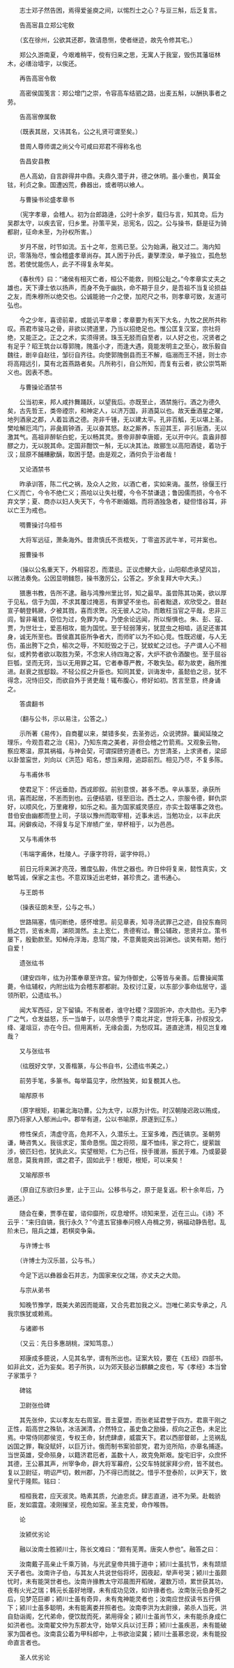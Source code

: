 <!-- { "loadSidebar": true } -->
　　志士邓子然告困，焉得爱釜庾之间，以惕烈士之心？与豆三斛，后乏复言。

　　告高宻县立郑公宅敎

　　（玄在徐州，公欲其还郡，敦请恳恻，使者继迹，故先令修其宅。）

　　郑公久游南夏，今艰难稍平，傥有归来之思，无寓人于我室，毁伤其藩垣林木，必缮治墙宇，以俟还。

　　再告高宻令敎

　　高密侯国笺言：郑公增门之崇，令容高车结驷之路，出麦五斛，以酬执事者之劳。

　　告高宻僚属敎

　　（既表其居，又讳其名，公之礼贤可谓至矣。）

　　昔周人尊师谓之尚父今可咸曰郑君不得称名也

　　告昌安县教

　　邑人高幼，自言辟得井中鼎。夫鼎久潜于井，德之休明。虽小重也，黄耳金铉，利贞之象。国遭凶荒，彝器出，或者明以飨人。

　　与曹操书论盛孝章书

　　（宪字孝章，会稽人。初为台郎路逄，公时十余岁，载归与言，知其竒。后为吴郡太守，以疾去官，归乡里。孙策平吴，忌宪名，囚之。公与操书，繇是征为骑都尉，征命未至，为孙权所害。）

　　岁月不居，时节如流。五十之年，忽焉已至。公为始满，融又过二。海内知识，零落殆尽，惟会稽盛孝章尚存。其人困于孙氏，妻孥湮没，单孑独立，孤危愁苦。若使忧能伤人，此子不得复永年矣。

　　《春秋传》曰：“诸侯有相灭亡者，桓公不能救，则桓公耻之。”今孝章实丈夫之雄也，天下谭士依以扬声，而身不免于幽执，命不期于旦夕，是吾祖不当复论损益之友，而朱穆所以绝交也。公诚能驰一介之使，加咫尺之书，则孝章可致，友道可弘也。

　　今之少年，喜谤前辈，或能讥平孝章；孝章要为有天下大名，九牧之民所共称叹。燕君市骏马之骨，非欲以骋道里，乃当以招绝足也。惟公匡复汉室，宗社将绝，又能正之。正之之术，实须得贤。珠玉无胫而自至者，以人好之也，况贤者之有足乎？昭王筑台以尊郭隗，隗虽小才，而逢大遇，竟能发明主之至心，故乐毅自魏往，剧辛自赵往，邹衍自齐往。向使郭隗倒县而王不解，临溺而王不拯，则士亦将高翔远引，莫有北首燕路者矣。凡所称引，自公所知，而复有云者，欲公崇笃斯义也。因表不悉。

　　与曹操论酒禁书

　　公当初来，邦人咸抃舞踊跃，以望我后。亦既至止，酒禁施行。酒之为德久矣，古先哲王，类帝禋宗，和神定人，以济万国，非酒莫以也。故天垂酒星之曜，地列酒泉之郡，人着旨酒之德。尧非千锺，无以建太平。孔非百觚，无以堪上圣。樊哙解厄鸿门，非彘肩钟酒，无以奋其怒。赵之厮养，东迎其王，非引巵酒，无以激其气。高祖非醉斩白蛇，无以畅其灵。景帝非醉幸唐姬，无以开中兴。袁盎非醇醪之力，无以脱其命。定国非酣饮一斛，无以决其法。故郦生以高阳酒徒，着功于汉；屈原不餔糟歠醨，取困于楚。由是观之，酒何负于治者哉！

　　又论酒禁书

　　昨承训答，陈二代之祸，及众人之败，以酒亡者，实如来诲。虽然，徐偃王行仁义而亡，今令不绝仁义；燕哙以让失社稷，今令不禁谦退；鲁因儒而损，今令不弃文学；夏、商亦以妇人失天下，今令不断婚姻。而将酒独急者，疑但惜谷耳，非以亡王为戒也。

　　啁曹操讨乌桓书

　　大将军远征，萧条海外。昔肃慎氏不贡楛矢，丁零盗苏武牛羊，可并案也。

　　报曹操书

　　（操以公名重天下，外相容忍，而潜忌。正议虑鲠大业，山阳郗虑承望风旨，以微法奏免。公因显明雠怨，操书激厉公，公答之。岁余复拜大中大夫。）

　　猥惠书教，告所不逮。融与鸿豫州里比邻，知之最早。虽尝陈其功美，欲以厚于见私，信于为国，不求其覆过掩恶，有罪望不坐也。前者黜退，欢欣受之。昔赵宣子朝登韩厥，夕被其戮，喜而求贺。况无彼人之功，而敢枉当官之平哉，忠非三闾，智非鼌错，窃位为过，免罪为幸。乃使余论远闻，所以惭惧也。朱、彭、寇、贾，为世壮士，爱恶相攻，能为国忧。至于轻弱薄劣，犹昆虫之相啮，适足还害其身，诚无所至也。晋侯嘉其臣所争者大，而师旷以为不如心竞。性既迟缓，与人无伤，虽出胯下之负，榆次之辱，不知贬毁之于己，犹蚊虻之过也。子产谓人心不相似，或矜势者欲以取胜为荣，不念宋人待四海之客，大炉不欲令酒酸也。至于屈谷巨瓠，坚而无窍，当以无用罪之耳。它者奉尊严教，不敢失坠。郗为故吏，融所推进。赵衰之拔郄縠。不轻公叔之升臣也。知同其爱，训诲发中，虽懿伯之忌，犹不得念，况恃旧交，而欲自外于贤吏哉！辄布腹心，修好如初。苦言至意，终身诵之。

　　答虞翻书

　　（翻与公书，示以易注，公答之。）

　　示所著《易传》，自商瞿以来，桀错多矣，去圣弥远，众说骋辞。曩闻延陵之理乐，今观吾君之治《易》，乃知东南之美者，非但会稽之竹箭焉。又观象云物，察应寒温，原其祸福，与神会契，可谓探赜穷道者已。方世清圣，上求贤者，梁邱以卦筮寍世，刘向以《洪范》昭名，想当来翔，追踪前烈。相见乃尽，不复多陈。

　　与韦甫休书

　　使君足下：怀远垂勋，西戎即叙。前别意恨，甚多不悉。辛从事至，承获所讯，喜而起居，不恙而到也。云便结驷，径至旧治。西土之人，宗服令德，鲜仇崇好，以顺风化，万里雍穆，如乐之和。虽为国家威灵感应，亦实士縠堪事之效也。昔伯安由幽都而登上司，子琰以豫州而取宰相，近事未远，当勉功业，以丰此庆耳。闲僻疾动，不得复与足下岸帻广坐，举杯相于，以为邑邑。

　　又与韦甫休书

　　（韦端字甫休，杜陵人。子康字符将，诞字仲将。）

　　前日元将来渊才亮茂，雅度弘毅，伟世之器也。昨日仲将复来，懿性真实，文敏笃诚，保家之主也。不意双珠近出老蚌，甚珍贵之。遣书通心。

　　与王朗书

　　（操表征朗未至，公与之书。）

　　世路隔塞，情问断绝，感怀增思。前见章表，知寻汤武罪己之迹，自投东裔同鲧之罚，览省未周，涕陨潸然。主上宽仁，贵德宥过。曹公辅政，思贤并立。策书屡下，殷勤款至。知棹舟浮海，息驾广陵，不意黄能突出羽渊也。谈笑有期，勉行自爱！

　　遗张纮书

　　（建安四年，纮为孙策奉章至许宫。留为侍御史，公等皆与亲善。后曹操闻策薨，令纮辅权，内附出纮为会稽东郡都尉。及权讨江夏，以东部少事命纮居守，遥领所职，公遗纮书。）

　　闻大军西征，足下留镇。不有居者，谁守社稷？深固折冲，亦大勋也。无乃李广之气，仓发益怒，乐一当单于，以尽余愤乎？南北并定，世将无事，孙叔投戈，绛、灌俎豆，亦在今日。但用离析，无缘会面，为愁叹耳。道直途清，相见岂复难哉？

　　又与张纮书

　　（纮旣好文学，又善楷篆，与公书自书，公遗纮书美之。）

　　前劳手笔，多篆书。每举篇见字，欣然独笑，如复覩其人也。

　　喻邴原书

　　（原字根矩，初署北海功曹。公为太守，以原为计佐。时汉朝陵迟政以贿成，原乃将家人入郁洲山中。郡举有道，公以书喻原，原遂到辽东。）

　　修性保贞，清虚守高，危邦不入，久潜乐土。王室多难，西迁镐京。圣朝劳谦，畴咨隽乂。我徂求定，策命恳恻。国之将陨，厘不恤纬，家之将亡，缇萦跋涉，彼匹妇也，犹执此义。实望根矩，仁为己任，授手援溺，振民于难。乃或晏晏居息，莫我肯顾，谓之君子，固如此乎！根矩，根矩，可以来矣！

　　又喻邴原书

　　（原自辽东欲归乡里，止于三山。公移书与之，原于是复返。积十余年后，乃遁还。）

　　随会在秦，贾季在翟，谘仰靡所，叹息增怀。顷知来至，近在三山。《诗》不云乎：“来归自镐，我行永久？”今遣五官掾奉问榜人舟楫之劳，祸福动静告慰。乱阶未已，阻兵之雄，若棋奕争枭。

　　与许博士书

　　（许博士为汉乐噐，公与书。）

　　今足下远以彝器金石并志，为国家来仪之瑞，亦丈夫之大勋。

　　与宗从弟书

　　知晚节豫学，既美大弟因而能寤，又合先君加我之义。岂唯仁弟实专承之，凡我宗族犹或赖焉。

　　与诸卿书

　　（又云：先日多惠胡桃，深知笃意。）

　　郑康成多臆说，人见其名学，谓有所出也。证案大较，要在《五经》四部书。如非此文，近为妄矣。若子所执，以为郊天鼓必当麒麟之皮也，写《孝经》本当曾子家策乎？

　　碑铭

　　卫尉张俭碑

　　其先张仲，实以孝友左右周室。晋主夏盟，而张老延君誉于四方。君禀干刚之正性，蹈高世之殊轨，冰洁渊清，介然特立，虽史鱼之励操，叔向之正色，未足比焉。中常侍同郡侯览，专权王命，豺虎肆虐，威震天下。君以西部督邮，上览祸乱凶国之罪，鞠没赋奸，以巨万计。俄而制书案验部党，君为览所陷，亦章名捕逐。当世英雄，受命殒身，以籍济君厄者，盖数十人，故克免斯艰。旋宅旧宇，众庶怀其德，王公慕其声，州宰争命，辟大将军幕府，公交车特就家拜少府，皆不就也。复以卫尉征，明诏严切，敕州郡，乃不得已而就之。惜乎不登泰阶，以尹天下，致皇代于隆熙。铭曰：

　　桓桓我君，应天淑灵。皓素其质，允迪忠贞。肆志直道，进不为荣。赴戟骄臣，发如震霆。凌刚摧坚，视危如寍。圣主克爱，命作喉唇。

　　论

　　汝颍优劣论

　　融以汝南士胜颍川士，陈长文难曰：“颇有芜菁。唐突人参也”。融答之曰：

　　汝南戴子高亲止千乘万骑，与光武皇帝共揖于道中；颍川士虽抗节，未有颉颃天子者也。汝南许子伯，与其友人共说世俗将坏，因夜起，举声号哭；颍川士虽颇忧时，未有能哭世者也。汝南许掾教太守邓晨图开稻陂，灌数万顷，累世获其功，夜有火光之瑞；韩元长虽好地理，未有成功见效，如许掾者也。汝南张元伯身死之后，见梦范巨卿；颍川士虽有奇异，未有鬼神能灵者也；汝南应世叔读书五行俱下；颍川士虽多聪明，未有能离娄并照者也。汝南李洪为太尉掾，弟杀人当死，洪自劾诣阁，乞代弟命，便饮酖而死，弟用得全；颍川士虽尚节义，未有能杀身成仁如洪者也。汝南翟文仲为东郡太守，始举义兵以讨王莽；颍川士虽疾恶，未有能破家为国者也。汝南袁公着为甲科郎中，上书欲治梁冀；颍川士虽慕忠谠，未有能投命直言者也。

　　圣人优劣论

